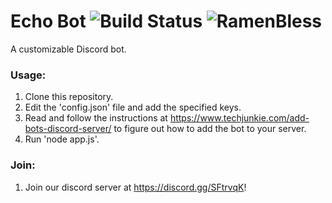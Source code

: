 # Echo Bot ![Build Status](https://travis-ci.org/stevenruidigao/echo-bot.svg?branch=master) ![RamenBless](https://cdn.rawgit.com/LunaGao/BlessYourCodeTag/master/tags/ramen.svg)

A customizable Discord bot.

### Usage:
1. Clone this repository.
2. Edit the 'config.json' file and add the specified keys.
3. Read and follow the instructions at https://www.techjunkie.com/add-bots-discord-server/ to figure out how to add the bot to your server.
4. Run 'node app.js'.

### Join:
1. Join our discord server at https://discord.gg/SFtrvqK!
